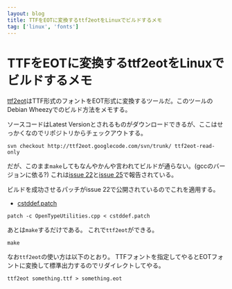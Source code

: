 ```yaml
---
layout: blog
title: TTFをEOTに変換するttf2eotをLinuxでビルドするメモ
tag: ['linux', 'fonts']
---
```


# TTFをEOTに変換するttf2eotをLinuxでビルドするメモ

[ttf2eot](http://code.google.com/p/ttf2eot/)はTTF形式のフォントをEOT形式に変換するツールだ。このツールのDebian Wheezyでのビルド方法をメモする。

ソースコードはLatest Versionとされるものがダウンロードできるが、ここはせっかくなのでリポジトリからチェックアウトする。

~~~~
svn checkout http://ttf2eot.googlecode.com/svn/trunk/ ttf2eot-read-only
~~~~

だが、このまま`make`してもなんやかんや言われてビルドが通らない。(gccのバージョンに依る?)
これは[issue 22](http://code.google.com/p/ttf2eot/issues/detail?id=22)と[issue 25](http://code.google.com/p/ttf2eot/issues/detail?id=25)で報告されている。

ビルドを成功させるパッチがissue 22で公開されているのでこれを適用する。

- [cstddef.patch](http://ttf2eot.googlecode.com/issues/attachment?aid=220001000&name=cstddef.patch&token=TSd6ArovvMoCNQJjD3ejAhDn1nY%3A1388795866574)

~~~~
patch -c OpenTypeUtilities.cpp < cstddef.patch
~~~~

あとは`make`するだけである。
これで`ttf2eot`ができる。

~~~~
make
~~~~

なお`ttf2eot`の使い方は以下のとおり。
TTFフォントを指定してやるとEOTフォントに変換して標準出力するのでリダイレクトしてやる。

~~~~
ttf2eot something.ttf > something.eot
~~~~
